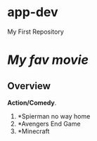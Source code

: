 # app-dev
My First Repository
#  *My fav movie*



##  Overview

**Action/Comedy**.

1. *Spierman no way home
2. *Avengers End Game
3. *Minecraft
